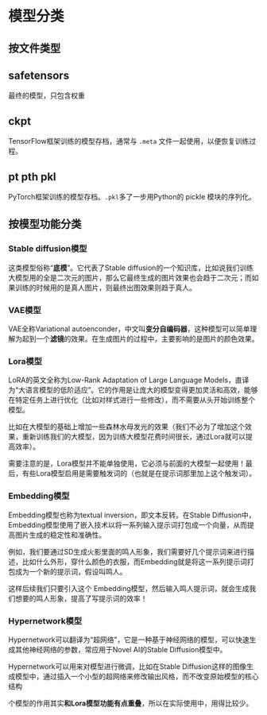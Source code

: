 # 模型分类
## 按文件类型
## safetensors
最终的模型，只包含权重
## ckpt
TensorFlow框架训练的模型存档，通常与 `.meta` 文件一起使用，以便恢复训练过程。
## pt pth pkl
PyTorch框架训练的模型存档。`.pkl`多了一步用Python的 pickle 模块的序列化。

## 按模型功能分类
### Stable diffusion模型
这类模型俗称“**底模**”。它代表了Stable diffusion的一个知识库，比如说我们训练大模型用的全是二次元的图片，那么它最终生成的图片效果也会趋于二次元；而如果训练的时候用的是真人图片，则最终出图效果则趋于真人。
### VAE模型
VAE全称Variational autoenconder，中文叫**变分自编码器**，这种模型可以简单理解为起到一个**滤镜**的效果。在生成图片的过程中，主要影响的是图片的颜色效果。
### Lora模型
LoRA的英文全称为Low-Rank Adaptation of Large Language Models，直译为“大语言模型的低阶适应”。它的作用是让庞大的模型变得更加灵活和高效，能够在特定任务上进行优化（比如对样式进行一些修改），而不需要从头开始训练整个模型。

比如在大模型的基础上增加一些森林水母发光的效果（我们不必为了增加这个效果，重新训练我们的大模型，因为训练大模型花费时间很长，通过Lora就可以提高效率）。

需要注意的是，Lora模型并不能单独使用，它必须与前面的大模型一起使用！最后，有些Lora模型启用是需要触发词的（也就是在提示词那里加上这个触发词）。
### Embedding模型
Embedding模型也称为textual inversion，即文本反转。在Stable Diffusion中，Embedding模型使用了嵌入技术以将一系列输入提示词打包成一个向量，从而提高图片生成的稳定性和准确性。

例如，我们要通过SD生成火影里面的鸣人形象，我们需要好几个提示词来进行描述，比如什么外形，穿什么颜色的衣服，而Embedding就是将这一系列提示词打包成为一个新的提示词，假设叫鸣人。
  
这样后续我们只要引入这个 Embedding模型，然后输入鸣人提示词，就会生成我们想要的鸣人形象，提高了写提示词的效率！
### Hypernetwork模型
Hypernetwork可以翻译为“超网络”，它是一种基于神经网络的模型，可以快速生成其他神经网络的参数，常应用于Novel AI的Stable Diffusion模型中。

Hypernetwork可以用来对模型进行微调，比如在Stable Diffusion这样的图像生成模型中，通过插入一个小型的超网络来修改输出风格，而不改变原始模型的核心结构

个模型的作用其实**和Lora模型功能有点重叠**，所以在实际使用中，用得比较少。